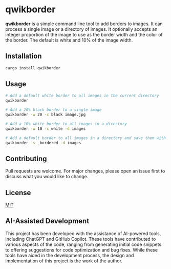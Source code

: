 # qwikborder

**qwikborder** is a simple command line tool to add borders to images.  It can process a single image or a directory of images.  It optionally accepts an integer proportion of the image to use as the border width and the color of the border.  The default is white and 10% of the image width.

## Installation

```bash
cargo install qwikborder
```

## Usage


```bash
# Add a default white border to all images in the current directory
qwikborder
````

```bash
# Add a 20% black border to a single image
qwikborder -w 20 -c black image.jpg
```

```bash
# Add a 10% white border to all images in a directory
qwikborder -w 10 -c white -d images
```

```bash
# Add a default border to all images in a directory and save them with a new suffix
qwikborder -s _bordered -d images
```

## Contributing

Pull requests are welcome.  For major changes, please open an issue first to discuss what you would like to change.

## License

[MIT](https://choosealicense.com/licenses/mit/)

## AI-Assisted Development

This project has been developed with the assistance of AI-powered tools, including ChatGPT and GitHub Copilot.
These tools have contributed to various aspects of the code,
ranging from generating initial code snippets to offering suggestions for code optimization and bug fixes.
While these tools have aided in the development process,
the design and implementation of this project is the work of the author.
